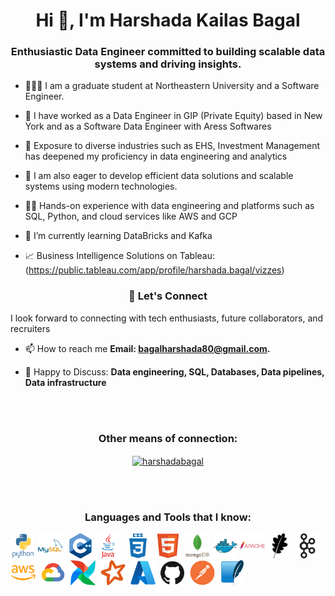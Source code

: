 <h1 align="center">Hi 👋, I'm Harshada Kailas Bagal</h1>
<h3 align="center">Enthusiastic Data Engineer committed to building scalable data systems and driving insights.</h3>


- 👨🏽‍🎓 I am a graduate student at Northeastern University and a Software Engineer.
- :office: I have worked as a Data Engineer in GIP (Private Equity) based in New York and as a Software Data Engineer with Aress Softwares
- :briefcase: Exposure to diverse industries such as EHS, Investment Management has deepened my proficiency in data engineering and analytics
- :round_pushpin: I am also eager to develop efficient data solutions and scalable systems using modern technologies.
- 👨‍💻 Hands-on experience with data engineering and platforms such as SQL, Python, and cloud services like AWS and GCP

- 🌱 I’m currently learning DataBricks and Kafka
- :chart_with_upwards_trend: Business Intelligence Solutions on Tableau: (https://public.tableau.com/app/profile/harshada.bagal/vizzes)
  


<h3 align="center"> 🚀 Let's Connect </h3>
I look forward to connecting with tech enthusiasts, future collaborators, and recruiters

- 📫 How to reach me <b>Email: bagalharshada80@gmail.com.</b>
- 💬 Happy to Discuss: **Data engineering, SQL, Databases, Data pipelines, Data infrastructure**

  <br><br>
<h3 align="center">Other means of connection:</h3>
<p align="center">
<a href="https://www.linkedin.com/in/harshadabagal/" target="blank"><img align="center" src="https://raw.githubusercontent.com/rahuldkjain/github-profile-readme-generator/master/src/images/icons/Social/linked-in-alt.svg" alt="harshadabagal" height="30" width="40" /></a>
</p>
  <br><br>
<h3 align="center">Languages and Tools that I know:</h3>
<div>
  <img src="https://github.com/devicons/devicon/blob/master/icons/python/python-original-wordmark.svg" title="Python" alt="Python" width="40" height="40"/>
    <img src="https://github.com/devicons/devicon/blob/master/icons/mysql/mysql-original-wordmark.svg" title="MySQL"  alt="MySQL" width="40" height="40"/>&nbsp;
  <img src="https://github.com/devicons/devicon/blob/master/icons/cplusplus/cplusplus-original.svg" title="C++" alt="C++" width="40" height="40"/>
  <img src="https://github.com/devicons/devicon/blob/master/icons/java/java-original-wordmark.svg" title="Java" alt="Java" width="40" height="40"/>&nbsp;
  <img src="https://github.com/devicons/devicon/blob/master/icons/css3/css3-plain-wordmark.svg"  title="CSS3" alt="CSS" width="40" height="40"/>&nbsp;
  <img src="https://github.com/devicons/devicon/blob/master/icons/html5/html5-original.svg" title="HTML5" alt="HTML" width="40" height="40"/>&nbsp;
  <img src="https://github.com/devicons/devicon/blob/master/icons/mongodb/mongodb-original-wordmark.svg" title="MongoDB" alt="MongoDB" width="40" height="40"/>
  <img src="https://github.com/devicons/devicon/blob/master/icons/docker/docker-original.svg" title="Docker" alt="Docker" width="40" height="40"/>
  <img src="https://github.com/devicons/devicon/blob/master/icons/apache/apache-original-wordmark.svg" title="Spark" alt="Spark" width="40" height="40"/>
<img src="https://raw.githubusercontent.com/simple-icons/simple-icons/develop/icons/apache.svg" title="Hadoop" alt="Hadoop" width="40" height="40"/>
<img src="https://github.com/devicons/devicon/blob/master/icons/apachekafka/apachekafka-original.svg" title="Kafka" alt="Kafka" width="40" height="40"/>
  <img src="https://github.com/devicons/devicon/blob/master/icons/amazonwebservices/amazonwebservices-plain-wordmark.svg" title="AWS" alt="AWS" width="40" height="40"/>&nbsp;
<img src="https://github.com/devicons/devicon/blob/master/icons/googlecloud/googlecloud-original.svg" title="GCP" alt="GCP" width="40" height="40"/>&nbsp;
	<img src="https://github.com/devicons/devicon/blob/master/icons/apacheairflow/apacheairflow-original.svg" title="ApacheAirlow" alt="ApacheAirflow" width="40" height="40"/>&nbsp;
	<img src="https://github.com/devicons/devicon/blob/master/icons/apachespark/apachespark-original.svg" title="ApacheSpark" alt="ApacheSpark" width="40" height="40"/>&nbsp;
 	<img src="https://github.com/devicons/devicon/blob/master/icons/azure/azure-original.svg" title="Azure" alt="Azure" width="40" height="40"/>&nbsp;
  <img src="https://github.com/devicons/devicon/blob/master/icons/github/github-original.svg" title="Github" alt="Github" width="40" height="40"/>&nbsp;
	<img src="https://github.com/devicons/devicon/blob/master/icons/postman/postman-original.svg" title="Postman" alt="Postman" width="40" height="40"/>&nbsp;
	<img src="https://github.com/devicons/devicon/blob/master/icons/sqlite/sqlite-original.svg" title="SQLLite" alt="SQLLite" width="40" height="40"/>&nbsp;




	
</div>
  <br><br>
